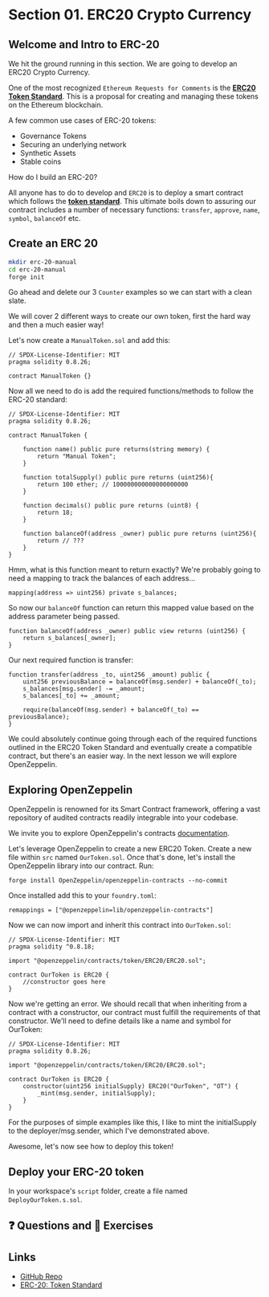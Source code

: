 # Section 01. ERC20 Crypto Currency

## Welcome and Intro to ERC-20

We hit the ground running in this section. We are going to develop an ERC20 Crypto Currency.

One of the most recognized `Ethereum Requests for Comments` is the **[ERC20 Token Standard](https://eips.ethereum.org/EIPS/eip-20)**. This is a proposal for creating and managing these tokens on the Ethereum blockchain.

A few common use cases of ERC-20 tokens:

- Governance Tokens
- Securing an underlying network
- Synthetic Assets
- Stable coins

How do I build an ERC-20?

All anyone has to do to develop and `ERC20` is to deploy a smart contract which follows the **[token standard](https://eips.ethereum.org/EIPS/eip-20)**. This ultimate boils down to assuring our contract includes a number of necessary functions: `transfer`, `approve`, `name`, `symbol`, `balanceOf` etc.

## Create an ERC 20

```bash
mkdir erc-20-manual
cd erc-20-manual
forge init
```

Go ahead and delete our 3 `Counter` examples so we can start with a clean slate.

We will cover 2 different ways to create our own token, first the hard way and then a much easier way!

Let's now create a `ManualToken.sol` and add this:

```solidity
// SPDX-License-Identifier: MIT
pragma solidity 0.8.26;

contract ManualToken {}
```

Now all we need to do is add the required functions/methods to follow the ERC-20 standard:

```solidity
// SPDX-License-Identifier: MIT
pragma solidity 0.8.26;

contract ManualToken {

    function name() public pure returns(string memory) {
        return "Manual Token";
    }

    function totalSupply() public pure returns (uint256){
        return 100 ether; // 100000000000000000000
    }

    function decimals() public pure returns (uint8) {
        return 18;
    }

    function balanceOf(address _owner) public pure returns (uint256){
        return // ???
    }
}
```

Hmm, what is this function meant to return exactly? We're probably going to need a mapping to track the balances of each address...

```solidity
mapping(address => uint256) private s_balances;
```

So now our `balanceOf` function can return this mapped value based on the address parameter being passed.

```solidity
function balanceOf(address _owner) public view returns (uint256) {
    return s_balances[_owner];
}
```

Our next required function is transfer:

```solidity
function transfer(address _to, uint256 _amount) public {
    uint256 previousBalance = balanceOf(msg.sender) + balanceOf(_to);
    s_balances[msg.sender] -= _amount;
    s_balances[_to] += _amount;

    require(balanceOf(msg.sender) + balanceOf(_to) == previousBalance);
}
```

We could absolutely continue going through each of the required functions outlined in the ERC20 Token Standard and eventually create a compatible contract, but there's an easier way. In the next lesson we will explore OpenZeppelin.

## Exploring OpenZeppelin

OpenZeppelin is renowned for its Smart Contract framework, offering a vast repository of audited contracts readily integrable into your codebase.

We invite you to explore OpenZeppelin's contracts [documentation](https://docs.openzeppelin.com/contracts/5.x/).

Let's leverage OpenZeppelin to create a new ERC20 Token. Create a new file within `src` named `OurToken.sol`. Once that's done, let's install the OpenZeppelin library into our contract. Run:

`forge install OpenZeppelin/openzeppelin-contracts --no-commit`

Once installed add this to your `foundry.toml`:

`remappings = ["@openzeppelin=lib/openzeppelin-contracts"]`

Now we can now import and inherit this contract into `OurToken.sol`:

```solidity
// SPDX-License-Identifier: MIT
pragma solidity ^0.8.18;

import "@openzeppelin/contracts/token/ERC20/ERC20.sol";

contract OurToken is ERC20 {
    //constructor goes here
}
```

Now we're getting an error. We should recall that when inheriting from a contract with a constructor, our contract must fulfill the requirements of that constructor. We'll need to define details like a name and symbol for OurToken:

```solidity
// SPDX-License-Identifier: MIT
pragma solidity 0.8.26;

import "@openzeppelin/contracts/token/ERC20/ERC20.sol";

contract OurToken is ERC20 {
    constructor(uint256 initialSupply) ERC20("OurToken", "OT") {
        _mint(msg.sender, initialSupply);
    }
}
```

For the purposes of simple examples like this, I like to mint the initialSupply to the deployer/msg.sender, which I've demonstrated above.

Awesome, let's now see how to deploy this token!

## Deploy your ERC-20 token

In your workspace's `script` folder, create a file named `DeployOurToken.s.sol`.


## ❓ Questions and 💪 Exercises

## Links

- [GitHub Repo](https://github.com/Cyfrin/foundry-erc20-cu)
- [ERC-20: Token Standard](https://eips.ethereum.org/EIPS/eip-20)
